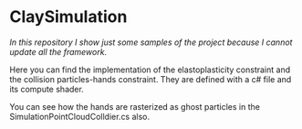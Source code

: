 # ClaySimulation


*In this repository I show just some samples of the project because I cannot update all the framework.*


<p>Here you can find the implementation of the elastoplasticity constraint and the collision particles-hands constraint. They are defined with a c# file and its compute shader.</p>
  <p>You can see how the hands are rasterized as ghost particles in the SimulationPointCloudColldier.cs also.</p>
